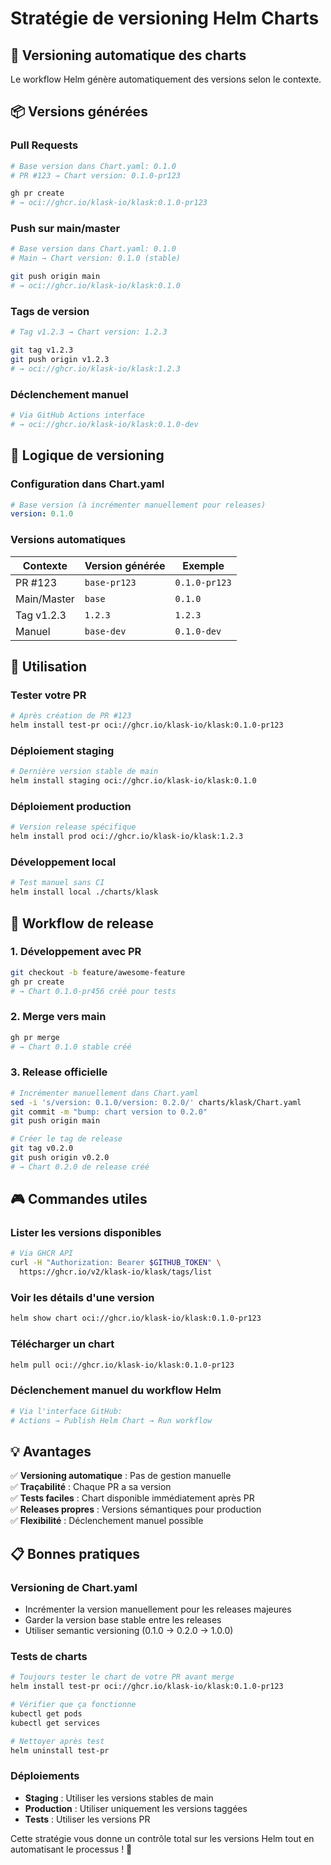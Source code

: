 # Stratégie de versioning Helm Charts

## 🎯 **Versioning automatique des charts**

Le workflow Helm génère automatiquement des versions selon le contexte.

## 📦 **Versions générées**

### **Pull Requests**
```bash
# Base version dans Chart.yaml: 0.1.0
# PR #123 → Chart version: 0.1.0-pr123

gh pr create
# → oci://ghcr.io/klask-io/klask:0.1.0-pr123
```

### **Push sur main/master**
```bash
# Base version dans Chart.yaml: 0.1.0
# Main → Chart version: 0.1.0 (stable)

git push origin main
# → oci://ghcr.io/klask-io/klask:0.1.0
```

### **Tags de version**
```bash
# Tag v1.2.3 → Chart version: 1.2.3

git tag v1.2.3
git push origin v1.2.3
# → oci://ghcr.io/klask-io/klask:1.2.3
```

### **Déclenchement manuel**
```bash
# Via GitHub Actions interface
# → oci://ghcr.io/klask-io/klask:0.1.0-dev
```

## 🔧 **Logique de versioning**

### **Configuration dans Chart.yaml**
```yaml
# Base version (à incrémenter manuellement pour releases)
version: 0.1.0
```

### **Versions automatiques**
| Contexte | Version générée | Exemple |
|----------|----------------|---------|
| PR #123 | `base-pr123` | `0.1.0-pr123` |
| Main/Master | `base` | `0.1.0` |
| Tag v1.2.3 | `1.2.3` | `1.2.3` |
| Manuel | `base-dev` | `0.1.0-dev` |

## 🚀 **Utilisation**

### **Tester votre PR**
```bash
# Après création de PR #123
helm install test-pr oci://ghcr.io/klask-io/klask:0.1.0-pr123
```

### **Déploiement staging**
```bash
# Dernière version stable de main
helm install staging oci://ghcr.io/klask-io/klask:0.1.0
```

### **Déploiement production**
```bash
# Version release spécifique
helm install prod oci://ghcr.io/klask-io/klask:1.2.3
```

### **Développement local**
```bash
# Test manuel sans CI
helm install local ./charts/klask
```

## 🔄 **Workflow de release**

### **1. Développement avec PR**
```bash
git checkout -b feature/awesome-feature
gh pr create
# → Chart 0.1.0-pr456 créé pour tests
```

### **2. Merge vers main**
```bash
gh pr merge
# → Chart 0.1.0 stable créé
```

### **3. Release officielle**
```bash
# Incrémenter manuellement dans Chart.yaml
sed -i 's/version: 0.1.0/version: 0.2.0/' charts/klask/Chart.yaml
git commit -m "bump: chart version to 0.2.0"
git push origin main

# Créer le tag de release
git tag v0.2.0
git push origin v0.2.0
# → Chart 0.2.0 de release créé
```

## 🎮 **Commandes utiles**

### **Lister les versions disponibles**
```bash
# Via GHCR API
curl -H "Authorization: Bearer $GITHUB_TOKEN" \
  https://ghcr.io/v2/klask-io/klask/tags/list
```

### **Voir les détails d'une version**
```bash
helm show chart oci://ghcr.io/klask-io/klask:0.1.0-pr123
```

### **Télécharger un chart**
```bash
helm pull oci://ghcr.io/klask-io/klask:0.1.0-pr123
```

### **Déclenchement manuel du workflow Helm**
```bash
# Via l'interface GitHub:
# Actions → Publish Helm Chart → Run workflow
```

## 💡 **Avantages**

✅ **Versioning automatique** : Pas de gestion manuelle  
✅ **Traçabilité** : Chaque PR a sa version  
✅ **Tests faciles** : Chart disponible immédiatement après PR  
✅ **Releases propres** : Versions sémantiques pour production  
✅ **Flexibilité** : Déclenchement manuel possible  

## 📋 **Bonnes pratiques**

### **Versioning de Chart.yaml**
- Incrémenter la version manuellement pour les releases majeures
- Garder la version base stable entre les releases
- Utiliser semantic versioning (0.1.0 → 0.2.0 → 1.0.0)

### **Tests de charts**
```bash
# Toujours tester le chart de votre PR avant merge
helm install test-pr oci://ghcr.io/klask-io/klask:0.1.0-pr123

# Vérifier que ça fonctionne
kubectl get pods
kubectl get services

# Nettoyer après test
helm uninstall test-pr
```

### **Déploiements**
- **Staging** : Utiliser les versions stables de main
- **Production** : Utiliser uniquement les versions taggées
- **Tests** : Utiliser les versions PR

Cette stratégie vous donne un contrôle total sur les versions Helm tout en automatisant le processus ! 🚀